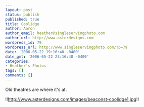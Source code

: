 ```yaml
---
layout: post
status: publish
published: true
title: Coolidge
author: Aaron
author_email: heather@singleservingphoto.com
author_url: http://www.asterdesigns.com
wordpress_id: 79
wordpress_url: http://www.singleservingphoto.com/?p=79
date: '2006-05-22 19:16:40 -0400'
date_gmt: '2006-05-22 23:16:40 -0400'
categories:
- Heather's Photos
tags: []
comments: []
---
```

Old theatres are where it's at.

!!http://www.asterdesigns.com/images/beaconst-coolidge1.jpg!!
